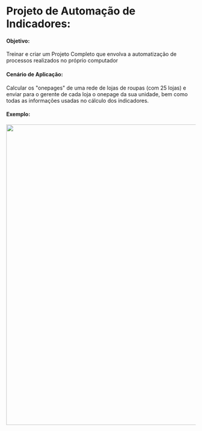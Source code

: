 # Projeto de Automação de Indicadores:

#### **Objetivo:** 
Treinar e criar um Projeto Completo que envolva a automatização de processos realizados no próprio computador

#### **Cenário de Aplicação:** 
Calcular os "onepages" de uma rede de lojas de roupas (com 25 lojas) e enviar para o gerente de cada loja o onepage da sua unidade, bem como todas as informações usadas no cálculo dos indicadores.

#### **Exemplo:**

<div align="center">
<img src="https://user-images.githubusercontent.com/116387209/232100602-90f2918c-01a4-46ea-ab51-31df59a8953d.JPG" width="800px" />
</div>